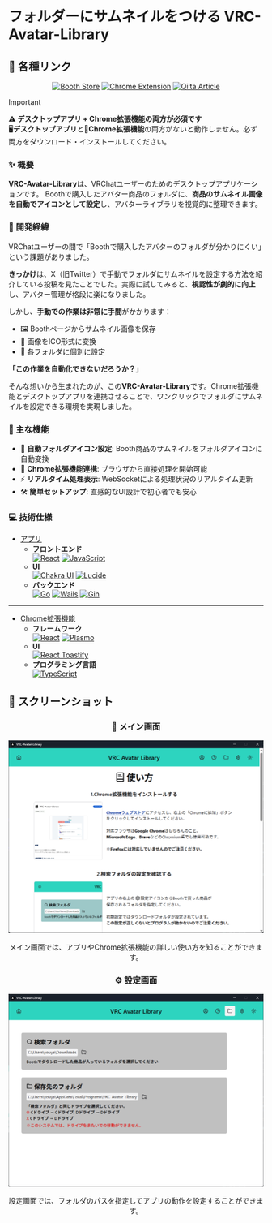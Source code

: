# フォルダーにサムネイルをつける VRC-Avatar-Library

## 🔗 各種リンク

<div align="center">

[![Booth Store](https://img.shields.io/badge/🛒_Booth-Download_App-orange?style=for-the-badge&logo=&logoColor=white)](https://tadanobutaaaaa.booth.pm/items/6511883)
[![Chrome Extension](https://img.shields.io/badge/🧩_Chrome_Store-Install_Extension-blue?style=for-the-badge&logo=googlechrome&logoColor=white)](https://chromewebstore.google.com/detail/vrc-avatar-library/fhjadoafaejfgjcpafnoaopkpbbjganm)
[![Qiita Article](https://img.shields.io/badge/📝_Qiita-Read_Article-green?style=for-the-badge&logo=qiita&logoColor=white)](https://qiita.com/tadanobutaaaaa/items/1a0216df69e3aaa5e418)

</div>

> [!IMPORTANT]  
> **⚠️ デスクトップアプリ + Chrome拡張機能の両方が必須です**  
> 🖥️**デスクトップアプリ**と🧩**Chrome拡張機能**の両方がないと動作しません。必ず両方をダウンロード・インストールしてください。

### ✨ 概要
**VRC-Avatar-Library**は、VRChatユーザーのためのデスクトップアプリケーションです。
Boothで購入したアバター商品のフォルダに、**商品のサムネイル画像を自動でアイコンとして設定**し、アバターライブラリを視覚的に整理できます。

### 📖 開発経緯
VRChatユーザーの間で「Boothで購入したアバターのフォルダが分かりにくい」という課題がありました。

**きっかけ**は、X（旧Twitter）で手動でフォルダにサムネイルを設定する方法を紹介している投稿を見たことでした。実際に試してみると、**視認性が劇的に向上**し、アバター管理が格段に楽になりました。

しかし、**手動での作業は非常に手間**がかかります：
- 🖼️ Boothページからサムネイル画像を保存
- 🔄 画像をICO形式に変換  
- 📁 各フォルダに個別に設定

**「この作業を自動化できないだろうか？」**

そんな想いから生まれたのが、この**VRC-Avatar-Library**です。Chrome拡張機能とデスクトップアプリを連携させることで、ワンクリックでフォルダにサムネイルを設定できる環境を実現しました。

### 🚀 主な機能
- 📁 **自動フォルダアイコン設定**: Booth商品のサムネイルをフォルダアイコンに自動変換
- 🔗 **Chrome拡張機能連携**: ブラウザから直接処理を開始可能
- ⚡ **リアルタイム処理表示**: WebSocketによる処理状況のリアルタイム更新
- 🛠️ **簡単セットアップ**: 直感的なUI設計で初心者でも安心

### 💻 技術仕様
- [アプリ](https://github.com/tadanobutaaaaa/vrc_avatar_library)
    - **フロントエンド**<br/> 
    [![React](https://img.shields.io/badge/-React-696969.svg?logo=react&style=for-the-badge)](https://ja.react.dev)
    [![JavaScript](https://img.shields.io/badge/-Javascript-DBBB34.svg?logo=javascript&style=for-the-badge)](https://developer.mozilla.org/ja/docs/Web/JavaScript)
    - **UI**<br />
    [![Chakra UI](https://img.shields.io/badge/-Chakra%20ui-008080.svg?logo=chakraui&style=for-the-badge)](https://chakra-ui.com/)
    [![Lucide](https://img.shields.io/badge/-lucide-1A202C.svg?logo=lucide&style=for-the-badge)](https://lucide.dev/)
    - **バックエンド** <br />
    [![Go](https://img.shields.io/badge/-Go-76E1FE.svg?logo=go&style=for-the-badge)](https://go.dev/)
    [![Wails](https://img.shields.io/badge/-wails-D52C2D.svg?logo=wails&style=for-the-badge)](https://wails.io/)
    [![Gin](https://img.shields.io/badge/-gin-F4E511.svg?logo=gin&style=for-the-badge)](https://gin-gonic.com/)
***
- [Chrome拡張機能](https://github.com/tadanobutaaaaa/vrc-avatar-library-extension)
    - **フレームワーク**<br/> 
    [![React](https://img.shields.io/badge/-React-696969.svg?logo=react&style=for-the-badge)](https://ja.react.dev)
    [![Plasmo](https://img.shields.io/badge/-plasmo-080808.svg?logo=&style=for-the-badge)](https://www.plasmo.com)
    - **UI**<br />
    [![React Toastify](https://img.shields.io/badge/-React_toastify-66DBFB.svg?logo=&style=for-the-badge)](https://fkhadra.github.io/react-toastify/)
    - **プログラミング言語** <br />
    [![TypeScript](https://img.shields.io/badge/-Typescript-84a2d4.svg?logo=typescript&style=for-the-badge)](https://www.typescriptlang.org/)

## 📸 スクリーンショット

<div align="center">

### 🎯 メイン画面
![VRC Avatar Library メイン画面](readme_images/home.png)

メイン画面では、アプリやChrome拡張機能の詳しい使い方を知ることができます。

### ⚙️ 設定画面  
![設定画面](readme_images/folderSetting.png)

設定画面では、フォルダのパスを指定してアプリの動作を設定することができます。 

</div>
